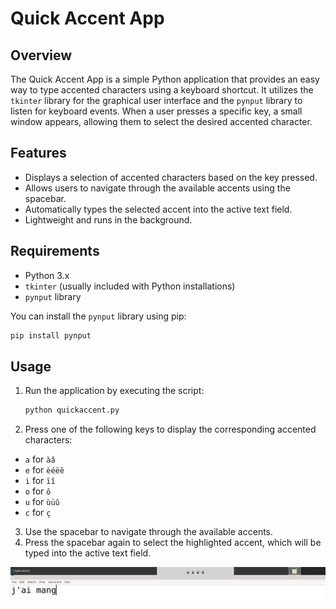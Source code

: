 # Quick Accent App

## Overview

The Quick Accent App is a simple Python application that provides an easy way to type accented characters using a keyboard shortcut. It utilizes the `tkinter` library for the graphical user interface and the `pynput` library to listen for keyboard events. When a user presses a specific key, a small window appears, allowing them to select the desired accented character.

## Features

- Displays a selection of accented characters based on the key pressed.
- Allows users to navigate through the available accents using the spacebar.
- Automatically types the selected accent into the active text field.
- Lightweight and runs in the background.

## Requirements

- Python 3.x
- `tkinter` (usually included with Python installations)
- `pynput` library

You can install the `pynput` library using pip:

```bash
pip install pynput
```

## Usage

1. Run the application by executing the script:

   ```bash
   python quickaccent.py
   ```
2. Press one of the following keys to display the corresponding accented characters:
- `a` for `àâ`
- `e` for `èéëê`
- `i` for `ïî`
- `o` for `ô`
- `u` for `ùüû`
- `c` for `ç`

3. Use the spacebar to navigate through the available accents.
4. Press the spacebar again to select the highlighted accent, which will be typed into the active text field.

![quickaccent.png](.github/pictures/quickaccent.png)
